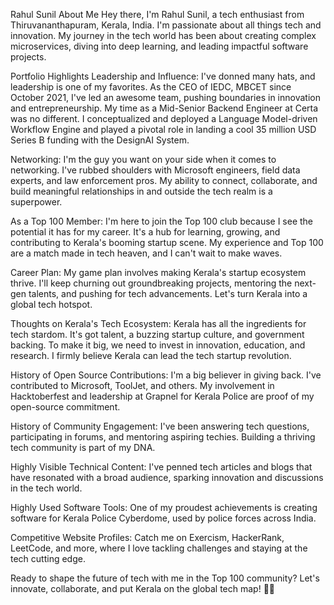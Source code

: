 Rahul Sunil
About Me
Hey there, I'm Rahul Sunil, a tech enthusiast from Thiruvananthapuram, Kerala, India. I'm passionate about all things tech and innovation. My journey in the tech world has been about creating complex microservices, diving into deep learning, and leading impactful software projects.

Portfolio Highlights
Leadership and Influence:
I've donned many hats, and leadership is one of my favorites. As the CEO of IEDC, MBCET since October 2021, I've led an awesome team, pushing boundaries in innovation and entrepreneurship. My time as a Mid-Senior Backend Engineer at Certa was no different. I conceptualized and deployed a Language Model-driven Workflow Engine and played a pivotal role in landing a cool 35 million USD Series B funding with the DesignAI System.

Networking:
I'm the guy you want on your side when it comes to networking. I've rubbed shoulders with Microsoft engineers, field data experts, and law enforcement pros. My ability to connect, collaborate, and build meaningful relationships in and outside the tech realm is a superpower.

As a Top 100 Member:
I'm here to join the Top 100 club because I see the potential it has for my career. It's a hub for learning, growing, and contributing to Kerala's booming startup scene. My experience and Top 100 are a match made in tech heaven, and I can't wait to make waves.

Career Plan:
My game plan involves making Kerala's startup ecosystem thrive. I'll keep churning out groundbreaking projects, mentoring the next-gen talents, and pushing for tech advancements. Let's turn Kerala into a global tech hotspot.

Thoughts on Kerala's Tech Ecosystem:
Kerala has all the ingredients for tech stardom. It's got talent, a buzzing startup culture, and government backing. To make it big, we need to invest in innovation, education, and research. I firmly believe Kerala can lead the tech startup revolution.

History of Open Source Contributions:
I'm a big believer in giving back. I've contributed to Microsoft, ToolJet, and others. My involvement in Hacktoberfest and leadership at Grapnel for Kerala Police are proof of my open-source commitment.

History of Community Engagement:
I've been answering tech questions, participating in forums, and mentoring aspiring techies. Building a thriving tech community is part of my DNA.

Highly Visible Technical Content:
I've penned tech articles and blogs that have resonated with a broad audience, sparking innovation and discussions in the tech world.

Highly Used Software Tools:
One of my proudest achievements is creating software for Kerala Police Cyberdome, used by police forces across India.

Competitive Website Profiles:
Catch me on Exercism, HackerRank, LeetCode, and more, where I love tackling challenges and staying at the tech cutting edge.

Ready to shape the future of tech with me in the Top 100 community? Let's innovate, collaborate, and put Kerala on the global tech map! 🚀🌐
